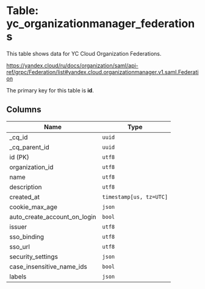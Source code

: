 # Table: yc_organizationmanager_federations

This table shows data for YC Cloud Organization Federations.

https://yandex.cloud/ru/docs/organization/saml/api-ref/grpc/Federation/list#yandex.cloud.organizationmanager.v1.saml.Federation

The primary key for this table is **id**.

## Columns

| Name          | Type          |
| ------------- | ------------- |
|_cq_id|`uuid`|
|_cq_parent_id|`uuid`|
|id (PK)|`utf8`|
|organization_id|`utf8`|
|name|`utf8`|
|description|`utf8`|
|created_at|`timestamp[us, tz=UTC]`|
|cookie_max_age|`json`|
|auto_create_account_on_login|`bool`|
|issuer|`utf8`|
|sso_binding|`utf8`|
|sso_url|`utf8`|
|security_settings|`json`|
|case_insensitive_name_ids|`bool`|
|labels|`json`|